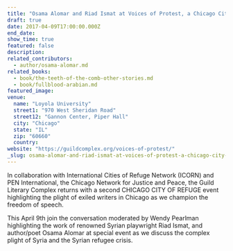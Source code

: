 ```yaml
---
title: "Osama Alomar and Riad Ismat at Voices of Protest, a Chicago City of Refuge Event: On Syria"
draft: true
date: 2017-04-09T17:00:00.000Z
end_date:
show_time: true
featured: false
description:
related_contributors:
  - author/osama-alomar.md
related_books:
  - book/the-teeth-of-the-comb-other-stories.md
  - book/fullblood-arabian.md
featured_image: 
venue:
  name: "Loyola University"
  street1: "970 West Sheridan Road"
  street12: "Gannon Center, Piper Hall"
  city: "Chicago"
  state: "IL"
  zip: "60660"
  country:
website: "https://guildcomplex.org/voices-of-protest/"
_slug: osama-alomar-and-riad-ismat-at-voices-of-protest-a-chicago-city-of-refuge-event-on-syria
---
```


In collaboration with International Cities of Refuge Network (ICORN) and PEN International, the Chicago Network for Justice and Peace, the Guild Literary Complex returns with a second CHICAGO CITY OF REFUGE event highlighting the plight of exiled writers in Chicago as we champion the freedom of speech.

This April 9th join the conversation moderated by Wendy Pearlman highlighting the work of renowned Syrian playwright Riad Ismat, and author/poet Osama Alomar at special event as we discuss the complex plight of Syria and the Syrian refugee crisis.

